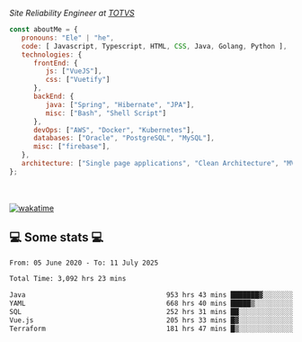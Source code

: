 <p><em>Site Reliability Engineer at <a href="https://www.totvs.com/">TOTVS</a></br>
</em></p>


```javascript
const aboutMe = {
   pronouns: "Ele" | "he",
   code: [ Javascript, Typescript, HTML, CSS, Java, Golang, Python ],
   technologies: {
      frontEnd: {
         js: ["VueJS"],
         css: ["Vuetify"]
      },
      backEnd: {
         java: ["Spring", "Hibernate", "JPA"],
         misc: ["Bash", "Shell Script"]
      },
      devOps: ["AWS", "Docker", "Kubernetes"],
      databases: ["Oracle", "PostgreSQL", "MySQL"],
      misc: ["firebase"],
   },
   architecture: ["Single page applications", "Clean Architecture", "MVC", "Microservices"],
};
```
</br></br>
[![wakatime](https://wakatime.com/badge/user/a3a8ed06-d304-4d6b-bc86-4adc418cdea7.svg)](https://wakatime.com/@a3a8ed06-d304-4d6b-bc86-4adc418cdea7)
<h2>💻 Some stats 💻</h2>

<!--START_SECTION:waka-->

```txt
From: 05 June 2020 - To: 11 July 2025

Total Time: 3,092 hrs 23 mins

Java                                   953 hrs 43 mins ███████▓░░░░░░░░░░░░░░░░░   30.84 %
YAML                                   668 hrs 40 mins █████▒░░░░░░░░░░░░░░░░░░░   21.62 %
SQL                                    252 hrs 31 mins ██░░░░░░░░░░░░░░░░░░░░░░░   08.17 %
Vue.js                                 205 hrs 33 mins █▓░░░░░░░░░░░░░░░░░░░░░░░   06.65 %
Terraform                              181 hrs 47 mins █▒░░░░░░░░░░░░░░░░░░░░░░░   05.88 %
```

<!--END_SECTION:waka-->
